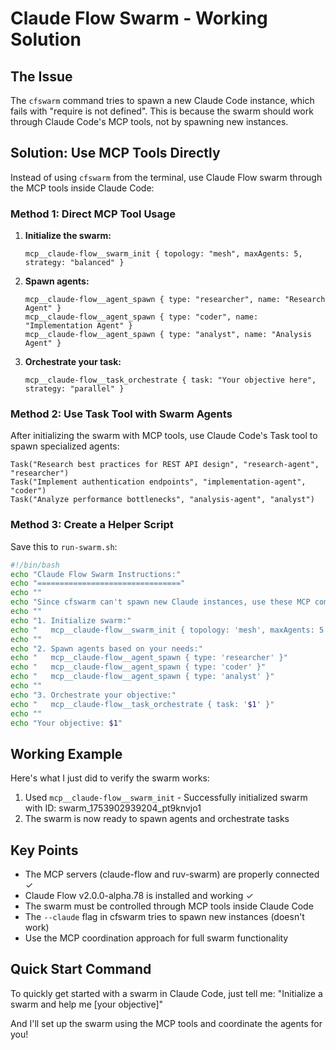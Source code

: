 # Claude Flow Swarm - Working Solution

## The Issue
The `cfswarm` command tries to spawn a new Claude Code instance, which fails with "require is not defined". This is because the swarm should work through Claude Code's MCP tools, not by spawning new instances.

## Solution: Use MCP Tools Directly

Instead of using `cfswarm` from the terminal, use Claude Flow swarm through the MCP tools inside Claude Code:

### Method 1: Direct MCP Tool Usage

1. **Initialize the swarm:**
   ```
   mcp__claude-flow__swarm_init { topology: "mesh", maxAgents: 5, strategy: "balanced" }
   ```

2. **Spawn agents:**
   ```
   mcp__claude-flow__agent_spawn { type: "researcher", name: "Research Agent" }
   mcp__claude-flow__agent_spawn { type: "coder", name: "Implementation Agent" }
   mcp__claude-flow__agent_spawn { type: "analyst", name: "Analysis Agent" }
   ```

3. **Orchestrate your task:**
   ```
   mcp__claude-flow__task_orchestrate { task: "Your objective here", strategy: "parallel" }
   ```

### Method 2: Use Task Tool with Swarm Agents

After initializing the swarm with MCP tools, use Claude Code's Task tool to spawn specialized agents:

```
Task("Research best practices for REST API design", "research-agent", "researcher")
Task("Implement authentication endpoints", "implementation-agent", "coder")
Task("Analyze performance bottlenecks", "analysis-agent", "analyst")
```

### Method 3: Create a Helper Script

Save this to `run-swarm.sh`:

```bash
#!/bin/bash
echo "Claude Flow Swarm Instructions:"
echo "================================"
echo ""
echo "Since cfswarm can't spawn new Claude instances, use these MCP commands in Claude Code:"
echo ""
echo "1. Initialize swarm:"
echo "   mcp__claude-flow__swarm_init { topology: 'mesh', maxAgents: 5 }"
echo ""
echo "2. Spawn agents based on your needs:"
echo "   mcp__claude-flow__agent_spawn { type: 'researcher' }"
echo "   mcp__claude-flow__agent_spawn { type: 'coder' }"
echo "   mcp__claude-flow__agent_spawn { type: 'analyst' }"
echo ""
echo "3. Orchestrate your objective:"
echo "   mcp__claude-flow__task_orchestrate { task: '$1' }"
echo ""
echo "Your objective: $1"
```

## Working Example

Here's what I just did to verify the swarm works:

1. Used `mcp__claude-flow__swarm_init` - Successfully initialized swarm with ID: swarm_1753902939204_pt9knvjo1
2. The swarm is now ready to spawn agents and orchestrate tasks

## Key Points

- The MCP servers (claude-flow and ruv-swarm) are properly connected ✓
- Claude Flow v2.0.0-alpha.78 is installed and working ✓
- The swarm must be controlled through MCP tools inside Claude Code
- The `--claude` flag in cfswarm tries to spawn new instances (doesn't work)
- Use the MCP coordination approach for full swarm functionality

## Quick Start Command

To quickly get started with a swarm in Claude Code, just tell me:
"Initialize a swarm and help me [your objective]"

And I'll set up the swarm using the MCP tools and coordinate the agents for you!